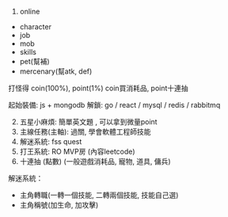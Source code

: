 1. online
  - character
  - job
  - mob
  - skills
  - pet(幫補)
  - mercenary(幫atk, def)


打怪得 coin(100%), point(1%)
coin買消耗品, point十連抽

起始裝備: js + mongodb
解鎖: go / react / mysql / redis / rabbitmq 

2. 五星小麻煩: 簡單英文題 , 可以拿到微量point
3. 主線任務(主軸): 過關, 學會軟體工程師技能
3. 解迷系統: fss quest
5. 打王系統: RO MVP房 (內容leetcode)
4. 十連抽 (點數) (一般遊戲消耗品, 寵物, 道具, 傭兵)




解迷系統：
  - 主角轉職(一轉一個技能, 二轉兩個技能, 技能自己選)
  - 主角稱號(加生命, 加攻擊)